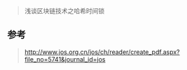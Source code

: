 > 浅谈区块链技术之哈希时间锁

## 参考

> <http://www.jos.org.cn/jos/ch/reader/create_pdf.aspx?file_no=5741&journal_id=jos>
>
>